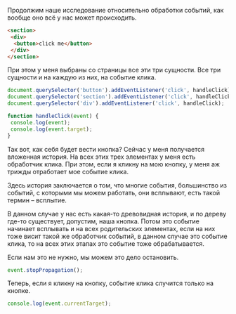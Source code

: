 Продолжим наше исследование относительно обработки событий, как вообще оно всё
у нас может происходить. 
```html
<section>
 <div>
  <button>click me</button>
 </div>
</section>
```

При этом у меня выбраны со страницы
все эти три сущности. Все три сущности и на каждую из них, на событие клика.
```js
document.querySelector('button').addEventListener('click', handleClick);
document.querySelector('section').addEventListener('click', handleClick);
document.querySelector('div').addEventListener('click', handleClick);

function handleClick(event) {
 console.log(event);
 console.log(event.target);
}
```
Так вот, как себя будет вести кнопка? Сейчас у меня получается вложенная история. На всех этих трех элементах у меня есть обработчик клика.  При этом, если я кликну на мою кнопку, у меня аж трижды отработает мое событие клика.

Здесь история заключается о том, что многие события, большинство из событий, с которыми мы можем работать, они всплывают, есть такой термин – всплытие.

В данном случае у нас есть какая-то древовидная история, и по дереву где-то существует,
допустим, наша кнопка. Потом это событие начинает всплывать и на всех родительских элементах, если на них тоже висит такой же обработчик событий, в данном случае это событие клика, то на всех этих этапах это событие
тоже обрабатывается.

Если нам это не нужно, мы можем это дело остановить.
```js
event.stopPropagation();
```
Теперь, если я кликну на кнопку, событие клика случится только на кнопке.

```js
console.log(event.currentTarget);
```
